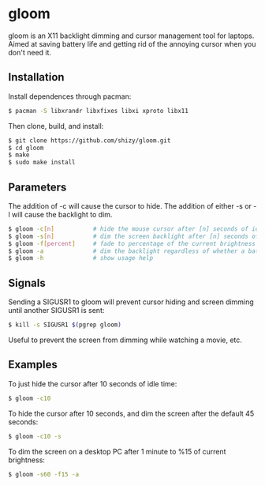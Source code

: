 # gloom

gloom is an X11 backlight dimming and cursor management tool for laptops. Aimed at saving battery life and getting rid of the annoying cursor when you don't need it.

## Installation

Install dependences through pacman:

```bash
$ pacman -S libxrandr libxfixes libxi xproto libx11
```

Then clone, build, and install:

```bash
$ git clone https://github.com/shizy/gloom.git
$ cd gloom
$ make
$ sudo make install
```

## Parameters

The addition of -c will cause the cursor to hide. The addition of either -s or -l will cause the backlight to dim.

```bash
$ gloom -c[n]           # hide the mouse cursor after [n] seconds of idle time (default 3)
$ gloom -s[n]           # dim the screen backlight after [n] seconds of idle time (default 45)
$ gloom -f[percent]     # fade to percentage of the current brightness level (default 50)
$ gloom -a              # dim the backlight regardless of whether a battery is found or not
$ gloom -h              # show usage help
```

## Signals

Sending a SIGUSR1 to gloom will prevent cursor hiding and screen dimming until another SIGUSR1 is sent:

```bash
$ kill -s SIGUSR1 $(pgrep gloom)
```

Useful to prevent the screen from dimming while watching a movie, etc.

## Examples

To just hide the cursor after 10 seconds of idle time:
```bash
$ gloom -c10
```

To hide the cursor after 10 seconds, and dim the screen after the default 45 seconds:
```bash
$ gloom -c10 -s
```

To dim the screen on a desktop PC after 1 minute to %15 of current brightness:
```bash
$ gloom -s60 -f15 -a
```
